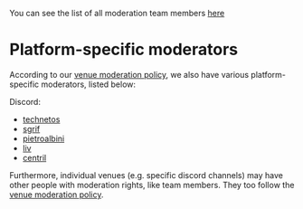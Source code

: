 You can see the list of all moderation team members [here](https://www.rust-lang.org/governance/teams/moderation)


# Platform-specific moderators

According to our [venue moderation policy](./policies/venue-mod.md), we also have various platform-specific moderators, listed below:

Discord:
 - [technetos](https://github.com/technetos)
 - [sgrif](https://github.com/sgrif)
 - [pietroalbini](https://github.com/pietroalbini)
 - [liv](https://github.com/oe)
 - [centril](https://github.com/centril)


Furthermore, individual venues (e.g. specific discord channels) may have other people with moderation rights, like team members. They too follow the [venue moderation policy](./policies/venue-mod.md).
